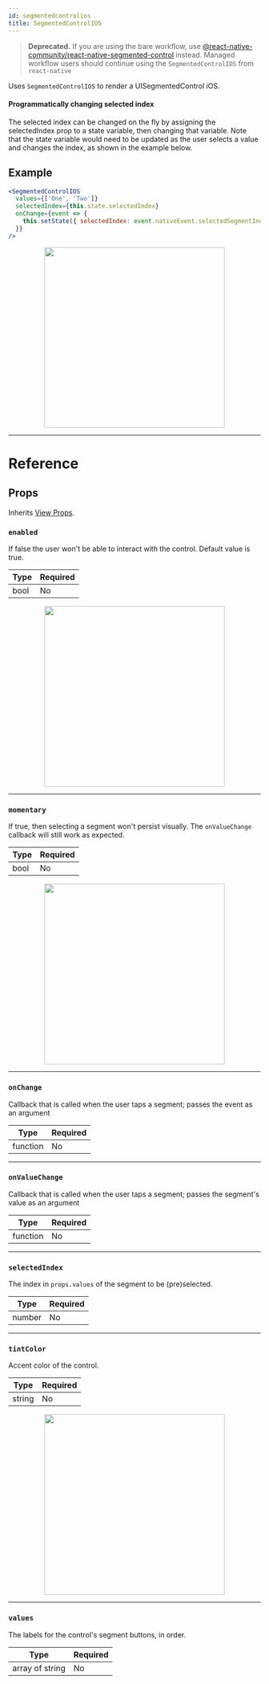 ```yaml
---
id: segmentedcontrolios
title: SegmentedControlIOS
---
```


> **Deprecated.** If you are using the bare workflow, use [@react-native-community/react-native-segmented-control](https://github.com/react-native-community/react-native-segmented-control) instead. Managed workflow users should continue using the `SegmentedControlIOS` from `react-native`

Uses `SegmentedControlIOS` to render a UISegmentedControl iOS.

#### Programmatically changing selected index

The selected index can be changed on the fly by assigning the selectedIndex prop to a state variable, then changing that variable. Note that the state variable would need to be updated as the user selects a value and changes the index, as shown in the example below.

## Example

```jsx
<SegmentedControlIOS
  values={['One', 'Two']}
  selectedIndex={this.state.selectedIndex}
  onChange={event => {
    this.setState({ selectedIndex: event.nativeEvent.selectedSegmentIndex });
  }}
/>
```

<center><img src="https://reactnative.dev/docs/assets/SegmentedControlIOS/example.gif" width="360" /></center>

---

# Reference

## Props

Inherits [View Props](../view/#props).

### `enabled`

If false the user won't be able to interact with the control. Default value is true.

| Type | Required |
| ---- | -------- |
| bool | No       |

<center><img src="https://reactnative.dev/docs/assets/SegmentedControlIOS/enabled.png" width="360" /></center>

---

### `momentary`

If true, then selecting a segment won't persist visually. The `onValueChange` callback will still work as expected.

| Type | Required |
| ---- | -------- |
| bool | No       |

<center><img src="https://reactnative.dev/docs/assets/SegmentedControlIOS/momentary.gif" width="360" /></center>

---

### `onChange`

Callback that is called when the user taps a segment; passes the event as an argument

| Type     | Required |
| -------- | -------- |
| function | No       |

---

### `onValueChange`

Callback that is called when the user taps a segment; passes the segment's value as an argument

| Type     | Required |
| -------- | -------- |
| function | No       |

---

### `selectedIndex`

The index in `props.values` of the segment to be (pre)selected.

| Type   | Required |
| ------ | -------- |
| number | No       |

---

### `tintColor`

Accent color of the control.

| Type   | Required |
| ------ | -------- |
| string | No       |

<center><img src="https://reactnative.dev/docs/assets/SegmentedControlIOS/tintColor.png" width="360" /></center>

---

### `values`

The labels for the control's segment buttons, in order.

| Type            | Required |
| --------------- | -------- |
| array of string | No       |
